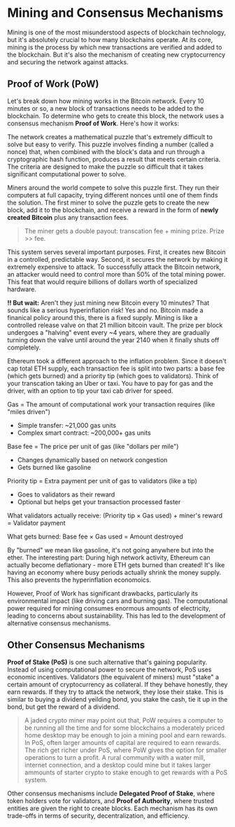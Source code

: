 # Mining and Consensus Mechanisms

Mining is one of the most misunderstood aspects of blockchain technology, but it's absolutely crucial to how many blockchains operate. At its core, mining is the process by which new transactions are verified and added to the blockchain. But it's also the mechanism of creating new cryptocurrency and securing the network against attacks.

## Proof of Work (PoW)

Let's break down how mining works in the Bitcoin network. Every 10 minutes or so, a new block of transactions needs to be added to the blockchain. To determine who gets to create this block, the network uses a consensus mechanism **Proof of Work**. Here's how it works:

The network creates a mathematical puzzle that's extremely difficult to solve but easy to verify. This puzzle involves finding a number (called a nonce) that, when combined with the block's data and run through a cryptographic hash function, produces a result that meets certain criteria. The criteria are designed to make the puzzle so difficult that it takes significant computational power to solve.

Miners around the world compete to solve this puzzle first. They run their computers at full capacity, trying different nonces until one of them finds the solution. The first miner to solve the puzzle gets to create the new block, add it to the blockchain, and receive a reward in the form of **newly created Bitcoin** plus any transaction fees.

> The miner gets a double payout: transcation fee + mining prize. Prize >> fee. 

This system serves several important purposes. First, it creates new Bitcoin in a controlled, predictable way. Second, it secures the network by making it extremely expensive to attack. To successfully attack the Bitcoin network, an attacker would need to control more than 50% of the total mining power. This feat that would require billions of dollars worth of specialized hardware.

**!! But wait:** Aren't they just mining new Bitcoin every 10 minutes? That sounds like a serious hyperinflation risk! Yes and no. Bitcoin made a finanical policy around this, there is a fixed supply. Mining is like a controlled release valve on that 21 million bitcoin vault. The prize per block undergoes a "halving" event every ~4 years, where they are gradually turning down the valve until around the year 2140 when it finally shuts off completely.

Ethereum took a different approach to the inflation problem. Since it doesn't cap total ETH supply, each transaction fee is split into two parts: a base fee (which gets burned) and a priority tip (which goes to validators).
Think of your transcation taking an Uber or taxi. You have to pay for gas and the driver, with an option to tip your taxi cab driver for speed.   

Gas = The amount of computational work your transaction requires (like "miles driven")

* Simple transfer: ~21,000 gas units
* Complex smart contract: ~200,000+ gas units

Base fee = The price per unit of gas (like "dollars per mile")

* Changes dynamically based on network congestion
* Gets burned like gasoline

Priority tip = Extra payment per unit of gas to validators (like a tip)

* Goes to validators as their reward
* Optional but helps get your transaction processed faster

What validators actually receive: (Priority tip × Gas used) + miner's reward = Validator payment 

What gets burned: Base fee × Gas used = Amount destroyed

By "burned" we mean like gasoline, it's not going anywhere but into the ether. The interesting part: During high network activity, Ethereum can actually become deflationary - more ETH gets burned than created! It's like having an economy where busy periods actually shrink the money supply. This also prevents the hyperinflation economoics.

However, Proof of Work has significant drawbacks, particularly its environmental impact (like driving cars and burning gas). The computational power required for mining consumes enormous amounts of electricity, leading to concerns about sustainability. This has led to the development of alternative consensus mechanisms.

## Other Consensus Mechanisms

**Proof of Stake (PoS)** is one such alternative that's gaining popularity. Instead of using computational power to secure the network, PoS uses economic incentives. Validators (the equivalent of miners) must "stake" a certain amount of cryptocurrency as collateral. If they behave honestly, they earn rewards. If they try to attack the network, they lose their stake. This is similar to buying a dividend yeilding bond, you stake the cash, tie it up in the bond, but get the reward of a dividend. 

> A jaded crypto miner may point out that, PoW requires a computer to be running all the time and for some blockchains a moderately priced home desktop may be enough to join a mining pool and earn rewards. In PoS, often larger amounts of capital are required to earn rewards. The rich get richer under PoS, where PoW gives the option for smaller operations to turn a profit. A rural community with a water mill, internet connection, and a desktop could mine but it takes larger ammounts of starter crypto to stake enough to get rewards with a PoS system. 

Other consensus mechanisms include **Delegated Proof of Stake**, where token holders vote for validators, and **Proof of Authority**, where trusted entities are given the right to create blocks. Each mechanism has its own trade-offs in terms of security, decentralization, and efficiency.
